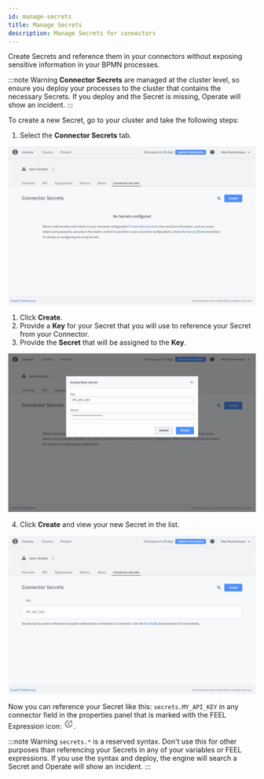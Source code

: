 ```yaml
---
id: manage-secrets
title: Manage Secrets
description: Manage Secrets for connectors
---
```


Create Secrets and reference them in your connectors without exposing sensitive information in your BPMN processes.

:::note Warning
**Connector Secrets** are managed at the cluster level, so ensure you deploy your processes to the cluster that contains the necessary Secrets.
If you deploy and the Secret is missing, Operate will show an incident.
:::

To create a new Secret, go to your cluster and take the following steps:

1. Select the **Connector Secrets** tab.

![secrets](./img/cluster-detail-secrets.png)

1. Click **Create**.
2. Provide a **Key** for your Secret that you will use to reference your Secret from your Connector.
3. Provide the **Secret** that will be assigned to the **Key**.

![secrets-create](./img/cluster-detail-secrets-create.png)

4. Click **Create** and view your new Secret in the list.

![secrets-view](./img/cluster-detail-secrets-view.png)

Now you can reference your Secret like this: `secrets.MY_API_KEY` in any connector field in the properties panel that is marked with the FEEL Expression icon: ![feel-icon](./img/feel-icon.png).

:::note Warning
`secrets.*` is a reserved syntax. Don't use this for other purposes than referencing your Secrets in any of your variables or FEEL expressions.
If you use the syntax and deploy, the engine will search a Secret and Operate will show an incident.
:::

